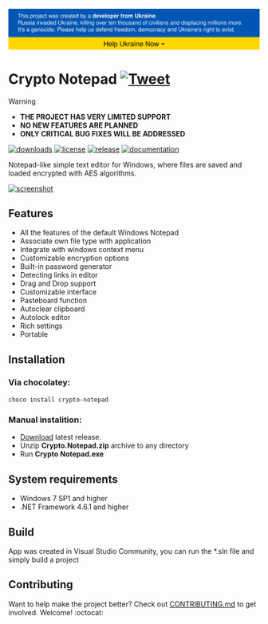 [![SWUbanner](https://raw.githubusercontent.com/vshymanskyy/StandWithUkraine/main/banner-direct-single.svg)](https://stand-with-ukraine.pp.ua/)

# Crypto Notepad [![Tweet](https://img.shields.io/twitter/url/http/shields.io.svg?style=social)](https://twitter.com/intent/tweet?text=Simple%20notepad%20for%20Windows%20with%20encryption%20features.%20Download%20for%20free:%20https://crypto-notepad.github.io/&hashtags=notepad,encryption,windows,opensource,csharp)

> [!WARNING]  
> - **THE PROJECT HAS VERY LIMITED SUPPORT**  
> - **NO NEW FEATURES ARE PLANNED**  
> - **ONLY CRITICAL BUG FIXES WILL BE ADDRESSED**

[![downloads](https://img.shields.io/github/downloads/Crypto-Notepad/Crypto-Notepad/total.svg)](https://github.com/Crypto-Notepad/Crypto-Notepad/releases/latest)
[![license](https://img.shields.io/github/license/Crypto-Notepad/Crypto-Notepad.svg?color=6DAAAE)](https://github.com/Crypto-Notepad/Crypto-Notepad/blob/master/LICENSE)
[![release](https://img.shields.io/github/release/Crypto-Notepad/Crypto-Notepad.svg)](https://github.com/Crypto-Notepad/Crypto-Notepad/wiki/Release-Notes)
[![documentation](https://img.shields.io/badge/documentation-wiki-yellowgreen.svg?color=F09C29)](https://github.com/Crypto-Notepad/Crypto-Notepad/wiki/Documentation)

Notepad-like simple text editor for Windows, where files are saved and loaded encrypted with AES algorithms.

[![screenshot](https://i.imgur.com/rqfKzNX.gif)](https://github.com/Crypto-Notepad/Crypto-Notepad/wiki/Documentation#screenshots)

## Features

* All the features of the default Windows Notepad
* Associate own file type with application
* Integrate with windows context menu
* Сustomizable encryption options
* Built-in password generator
* Detecting links in editor
* Drag and Drop support
* Сustomizable interface
* Pasteboard function
* Autoclear clipboard
* Autolock editor
* Rich settings
* Portable

## Installation
### Via chocolatey:
```
choco install crypto-notepad
```
### Manual instalition:
- [Download](https://github.com/Crypto-Notepad/Crypto-Notepad/releases/latest) latest release.
- Unzip **Crypto.Notepad.zip** archive to any directory
- Run **Crypto Notepad.exe**

## System requirements
* Windows 7 SP1 and higher
* .NET Framework 4.6.1 and higher

## Build
App was created in Visual Studio Community, you can run the *.sln file and simply build a project

## Contributing
Want to help make the project better? Check out [CONTRIBUTING.md](https://github.com/Crypto-Notepad/Crypto-Notepad/blob/master/CONTRIBUTING.md) to get involved. Welcome! :octocat:
